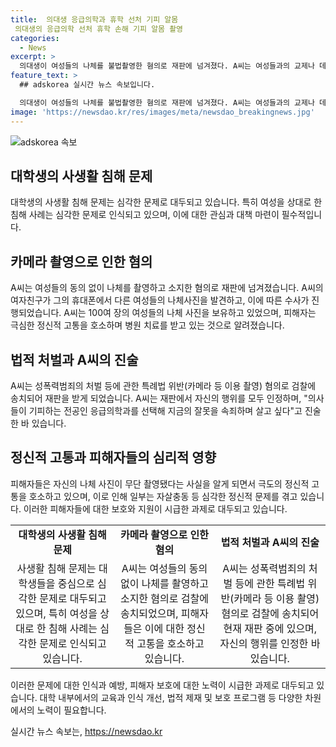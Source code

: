 ```yaml
---
title:  의대생 응급의학과 휴학 선처 기피 알몸
 의대생의 응급의학 선처 휴학 손해 기피 알몸 촬영
categories:
  - News
excerpt: >
  의대생이 여성들의 나체를 불법촬영한 혐의로 재판에 넘겨졌다. A씨는 여성들과의 교제나 데이팅 앱을 통해 만난 여성들의 나체를 촬영한 것으로 드러났으며, 피해자들은 정신적 고통을 호소하며 치료를 받고 있다. A씨는 모든 혐의를 인정하고, 특례법 위반 혐의로 재판을 받을 예정이다. 공판에서는 응급의학과를 선택해 잘못을 속죄하겠다는 진술을 했다.
feature_text: >
  ## adskorea 실시간 뉴스 속보입니다.

  의대생이 여성들의 나체를 불법촬영한 혐의로 재판에 넘겨졌다. A씨는 여성들과의 교제나 데이팅 앱을 통해 만난 여성들의 나체를 촬영한 것으로 드러났으며, 피해자들은 정신적 고통을 호소하며 치료를 받고 있다. A씨는 모든 혐의를 인정하고, 특례법 위반 혐의로 재판을 받을 예정이다. 공판에서는 응급의학과를 선택해 잘못을 속죄하겠다는 진술을 했다.
image: 'https://newsdao.kr/res/images/meta/newsdao_breakingnews.jpg'
---
```


<p><img src="https://newsdao.kr/res/images/meta/newsdao_breakingnews.jpg" alt="adskorea 속보" /></p>

<h2 data-ke-size="size26">대학생의 사생활 침해 문제</h2>

<p data-ke-size="size16">대학생의 사생활 침해 문제는 심각한 문제로 대두되고 있습니다. 특히 여성을 상대로 한 침해 사례는 심각한 문제로 인식되고 있으며, 이에 대한 관심과 대책 마련이 필수적입니다.</p>

<h2 data-ke-size="size26">카메라 촬영으로 인한 혐의</h2>

<p data-ke-size="size16">A씨는 여성들의 동의 없이 나체를 촬영하고 소지한 혐의로 재판에 넘겨졌습니다. A씨의 여자친구가 그의 휴대폰에서 다른 여성들의 나체사진을 발견하고, 이에 따른 수사가 진행되었습니다. A씨는 100여 장의 여성들의 나체 사진을 보유하고 있었으며, 피해자는 극심한 정신적 고통을 호소하며 병원 치료를 받고 있는 것으로 알려졌습니다.</p>

<h2 data-ke-size="size26">법적 처벌과 A씨의 진술</h2>

<p data-ke-size="size16">A씨는 성폭력범죄의 처벌 등에 관한 특례법 위반(카메라 등 이용 촬영) 혐의로 검찰에 송치되어 재판을 받게 되었습니다. A씨는 재판에서 자신의 행위를 모두 인정하며, "의사들이 기피하는 전공인 응급의학과를 선택해 지금의 잘못을 속죄하며 살고 싶다"고 진술한 바 있습니다.</p>

<h2 data-ke-size="size26">정신적 고통과 피해자들의 심리적 영향</h2>

<p data-ke-size="size16">피해자들은 자신의 나체 사진이 무단 촬영됐다는 사실을 알게 되면서 극도의 정신적 고통을 호소하고 있으며, 이로 인해 일부는 자살충동 등 심각한 정신적 문제를 겪고 있습니다. 이러한 피해자들에 대한 보호와 지원이 시급한 과제로 대두되고 있습니다.</p>

<table>
  <tr>
    <td style="text-align: center; height: 17px;"><b>대학생의 사생활 침해 문제</b></td>
    <td style="text-align: center; height: 17px;"><b>카메라 촬영으로 인한 혐의</b></td>
    <td style="text-align: center; height: 17px;"><b>법적 처벌과 A씨의 진술</b></td>
  </tr>
  <tr>
    <td style="text-align: center;">사생활 침해 문제는 대학생들을 중심으로 심각한 문제로 대두되고 있으며, 특히 여성을 상대로 한 침해 사례는 심각한 문제로 인식되고 있습니다.</td>
    <td style="text-align: center;">A씨는 여성들의 동의 없이 나체를 촬영하고 소지한 혐의로 검찰에 송치되었으며, 피해자들은 이에 대한 정신적 고통을 호소하고 있습니다.</td>
    <td style="text-align: center;">A씨는 성폭력범죄의 처벌 등에 관한 특례법 위반(카메라 등 이용 촬영) 혐의로 검찰에 송치되어 현재 재판 중에 있으며, 자신의 행위를 인정한 바 있습니다.</td>
  </tr>
</table>

<p data-ke-size="size16">이러한 문제에 대한 인식과 예방, 피해자 보호에 대한 노력이 시급한 과제로 대두되고 있습니다. 대학 내부에서의 교육과 인식 개선, 법적 제재 및 보호 프로그램 등 다양한 차원에서의 노력이 필요합니다.</p>
실시간 뉴스 속보는, <a href="https://newsdao.kr" rel="dofollow">https://newsdao.kr</a>


